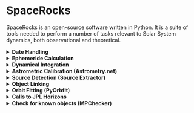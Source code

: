 # SpaceRocks

SpaceRocks is an open-source software written in Python. It is a suite of tools needed to perform a number of tasks relevant to Solar System dynamics, both observational and theoretical.

<details>
<summary><strong> Date Handling </strong></summary>
<br>
</details>

<details>
<summary><strong> Ephemeride Calculation </strong></summary>
<br>
</details>

<details>
<summary><strong> Dynamical Integration </strong></summary>
<br>
</details>

<details>
<summary><strong> Astrometric Calibration (Astrometry.net) </strong></summary>
<br>
</details>

<details>
<summary><strong> Source Detection (Source Extractor) </strong></summary>
<br>
</details>

<details>
<summary><strong> Object Linking </strong></summary>
<br>
</details>

<details>
<summary><strong> Orbit Fitting (PyOrbfit) </strong></summary>
<br>
</details>

<details>
<summary><strong> Calls to JPL Horizons </strong></summary>
<br>
</details>

<details>
<summary><strong> Check for known objects (MPChecker) </strong></summary>
<br>
</details>
